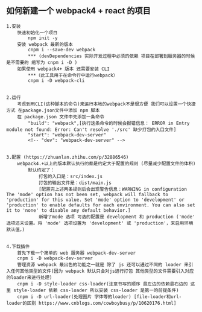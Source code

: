 ## 如何新建一个 webpack4 + react 的项目

    1.安装
        快速初始化一个项目
            npm init -y
        安装 webpack 最新的版本
            cnpm i --save-dev webpack
            *** (devDependencies 实际开发过程中必须的依赖 项目在部署到服务器的时候是不需要的 缩写为 cnpm i -D )
        如果使用 webpack4+ 版本 还需要安装 CLI
        	***（此工具用于在命令行中运行webpack）
            cnpm i -D webpack-cli


    2.运行
        考虑到用CLI(这种脚本的命令)来运行本地的webpack不是很方便 我们可以设置一个快捷方式 在package.json文件中添加 npm 脚本
        在 package.json 文件中先添加一条命令
            "build": "webpack",[执行这条命令的时候会报错信息： ERROR in Entry module not found: Error: Can't resolve './src' 缺少打包的入口文件]
            "start": "webpack-dev-server"
            <!-- "dev": "webpack-dev-server" -->


    3.配置 (https://zhuanlan.zhihu.com/p/32886546)
        webpack4.+以上的版本默认执行的都是约定大于配置的规则 (尽量减少配置文件的体积)
            默认约定了：
                打包的入口是：src/index.js
                打包的输出文件是：dist/main.js
                [配置完上述两条规则后会出现警告信息：WARNING in configuration The 'mode' option has not been set, webpack will fallback to 'production' for this value. Set 'mode' option to 'development' or 'production' to enable defaults for each environment. You can also set it to 'none' to disable any default behavior.]
                新增了mode 选项 可选的配置是 development 和 production ('mode' 选项还未设置。将 'mode' 选项设置为 'development' 或 'production'，来启用环境默认值。)


    4.下载插件
        首先下载一个简单的 web 服务器 webpack-dev-server
        cnpm i -D webpack-dev-server
        管理资源 webpack 最出色的功能之一就是 除了 js 还可以通过不同的 loader 来引入任何其他类型的文件(因为 webpack 默认只会对js进行打包 其他类型的文件需要引入对应的loader来进行处理)
        cnpm i -D style-loader css-loader(注意书写的顺序 最左边的依赖最右边的 这里 style-loader 依赖 css-loader 所以安装 css-loader 是第一的前提条件)
        cnpm i -D url-loader(处理图片 字体等的loader) [file-loader和url-loader的区别 https://www.cnblogs.com/cowboybusy/p/10620176.html]
        


